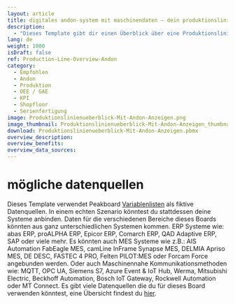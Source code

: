 ```yaml
---
layout: article
title: digitales andon-system mit maschinendaten ― dein produktionslinienüberblick auf einem dashboard
description: 
  - "Dieses Template gibt dir einen Überblick über eine Produktionslinie und ihre einzelnen Stationen in der Fertigung. Die Visualisierung zeigt dir in Echtzeit genau die Informationen, die auf dem Shopfloor benötigt werden: GAE Werte, Meldungen der letzten Vorfälle, Störungen und Stillstände an den Maschinen, KPIs sowie die jeweilige Schichtleistung in Prozent. Entscheide dabei selbst, welche Produktionsdaten für dich relevant sind. Um das Template verwenden zu können, musst du nur die Timer Skripte durch deine individuellen Datenquellen ersetzen. Jetzt herunterladen!"
lang: de
weight: 1000
isDraft: false
ref: Production-Line-Overview-Andon
category:
  - Empfohlen
  - Andon
  - Produktion
  - OEE / GAE
  - KPI
  - Shopfloor
  - Serienfertigung
image: Produktionslinienueberblick-Mit-Andon-Anzeigen.png
image_thumbnail: Produktionslinienueberblick-Mit-Andon-Anzeigen_thumbnail.png
download: Produktionslinienueberblick-Mit-Andon-Anzeigen.pbmx
overview_description:
overview_benefits:
overview_data_sources:
---
```

# mögliche datenquellen
Dieses Template verwendet Peakboard [Variablenlisten](https://help.peakboard.com/scripting/de-variables.html) als fiktive Datenquellen. In einem echten Szenario könntest du stattdessen deine Systeme anbinden. Daten für die verschiedenen Bereiche dieses Boards könnten aus ganz unterschiedlichen Systemen kommen. ERP Systeme wie: abas ERP, proALPHA ERP, Epicor ERP, Comarch ERP, QAD Adaptive ERP, SAP oder viele mehr. Es könnten auch MES Systeme wie z.B.: AIS Automation FabEagle MES, camLine InFrame Synapse MES, DELMIA Apriso MES, DE DESC, FASTEC 4 PRO, Felten PILOT:MES oder Forcam Force angebunden werden. Oder auch Maschinennahe Kommunikationsmethoden wie: MQTT, OPC UA, Siemens S7, Azure Event & IoT Hub, Werma, Mitsubishi Electric, Beckhoff Automation, Bosch IoT Gateway, Rockwell Automation oder MT Connect. Es gibt viele Datenquellen die du für dieses Board verwenden könntest, eine Übersicht findest du [hier](https://peakboard.com/schnittstellen/).